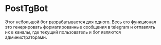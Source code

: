 # PostTgBot
Этот небольшой бот разрабатывается для одного. 
Весь его функционал это генерировать форматированные сообщения в telegram и отпавлять их в каналы, где текущий пользователь и бот являются администраторами.